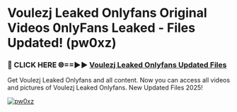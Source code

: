 # Voulezj Leaked Onlyfans Original Videos 0nlyFans Leaked - Files Updated! (pw0xz)

<h3>🔴 CLICK HERE 🌐==►► <a href="https://tinyurl.com/2jnfzry5" rel="nofollow">Voulezj Leaked Onlyfans Updated Files</a></h3>

Get Voulezj Leaked Onlyfans and all content. Now you can access all videos and pictures of Voulezj Leaked Onlyfans. New Updated Files 2025!

[![pw0xz](https://i.imgur.com/GyGTBgg.gif)](https://tinyurl.com/2jnfzry5)
